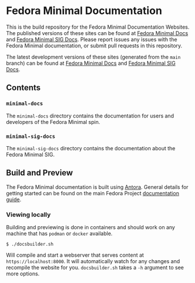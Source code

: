 # Fedora Minimal Documentation

This is the build repository for the Fedora Minimal Documentation Websites. The published versions of these sites can be found at [Fedora Minimal Docs](https://docs.fedoraproject.org/en-US/minimal/) and [Fedora Minimal SIG Docs](https://docs.fedoraproject.org/en-US/minimal-sig/). Please report issues any issues with the Fedora Minimal documentation, or submit pull requests in this repository.

The latest development versions of these sites (generated from the `main` branch) can be found at [Fedora Minimal Docs](https://fedora-minimal.github.io/minimal-documentation/minimal) and [Fedora Minimal SIG Docs](https://fedora-minimal.github.io/minimal-documentation/minimal).

## Contents

### `minimal-docs`

The `minimal-docs` directory contains the documentation for users and developers of the Fedora Minimal spin.

### `minimal-sig-docs`

The `minimal-sig-docs` directory contains the documentation about the Fedora Minimal SIG.

## Build and Preview

The Fedora Minimal documentation is built using [Antora](https://antora.org). General details for getting started can be found on the main Fedora Project [documentation guide](https://docs.fedoraproject.org/en-US/fedora-docs/contributing-docs/).

### Viewing locally

Building and previewing is done in containers and should work on any machine that has `podman` or `docker` available.

```console
$ ./docsbuilder.sh
```

Will compile and start a webserver that serves content at `https://localhost:8000`. It will automatically watch for any changes and recompile the website for you. `docsbuilder.sh` takes a `-h` argument to see more options.
